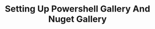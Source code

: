 ---
title: "Setting Up Powershell Gallery And Nuget Gallery" # title shown in home page
excerpt: "As like [pypi](https://pypi.org/) for Python, [npm](https://www.npmjs.com/) for Node.js, we also have [Powershell Gallery](https://www.powershellgallery.com/) for Powershell to add some extra Powershell modules, and [Nuget Gallery](https://www.nuget.org/) for Powershell to add some extra executables." # excerpt shown in home page under title
# permalink: # global permalink is set in_config.yml
# tags:
#   - nuget
#   - powershell
#   - powershell gallery
#   - proxy
# published: true
# comments: true
# author_profile: true
# header:
#   teaserlogo:
#   teaser: ''
#   image: ''
#   caption:
# gallery:
#   - image_path: ''
#     url: ''
#     title: ''
---